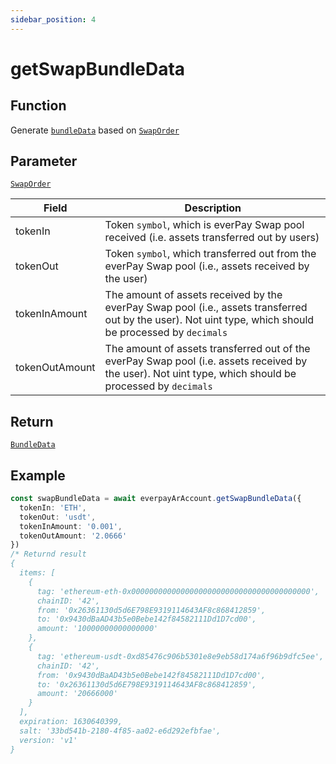 ```yaml
---
sidebar_position: 4
---
```


# getSwapBundleData

## Function
Generate [`bundleData`](../types#bundledata) based on [`SwapOrder`](../types#swaporder)

## Parameter
[`SwapOrder`](../types#swaporder)

|Field|Description|
|---|---|
|tokenIn|Token `symbol`, which is everPay Swap pool received (i.e. assets transferred out by users)|
|tokenOut|Token `symbol`, which transferred out from the everPay Swap pool (i.e., assets received by the user)|
|tokenInAmount|The amount of assets received by the everPay Swap pool (i.e., assets transferred out by the user). Not uint type, which should be processed by `decimals`|
|tokenOutAmount|The amount of assets transferred out of the everPay Swap pool (i.e. assets received by the user). Not uint type, which should be processed by `decimals`|

## Return
[`BundleData`](../types#bundledata)

## Example

```ts
const swapBundleData = await everpayArAccount.getSwapBundleData({
  tokenIn: 'ETH',
  tokenOut: 'usdt',
  tokenInAmount: '0.001',
  tokenOutAmount: '2.0666'
})
/* Returnd result
{
  items: [
    {
      tag: 'ethereum-eth-0x0000000000000000000000000000000000000000',
      chainID: '42',
      from: '0x26361130d5d6E798E9319114643AF8c868412859',
      to: '0x9430dBaAD43b5e0Bebe142f84582111Dd1D7cd00',
      amount: '10000000000000000'
    },
    {
      tag: 'ethereum-usdt-0xd85476c906b5301e8e9eb58d174a6f96b9dfc5ee',
      chainID: '42',
      from: '0x9430dBaAD43b5e0Bebe142f84582111Dd1D7cd00',
      to: '0x26361130d5d6E798E9319114643AF8c868412859',
      amount: '20666000'
    }
  ],
  expiration: 1630640399,
  salt: '33bd541b-2180-4f85-aa02-e6d292efbfae',
  version: 'v1'
}
```